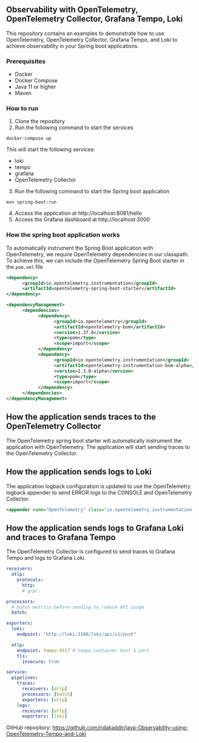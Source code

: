 ## Observability with OpenTelemetry, OpenTelemetry Collector, Grafana Tempo, Loki

This repository contains an examples to demonstrate how to use OpenTelemetry, OpenTelemetry Collector, Grafana Tempo, and Loki to achieve observability in your Spring boot applications.

### Prerequisites

- Docker
- Docker Compose
- Java 11 or higher
- Maven

### How to run

1. Clone the repository
2. Run the following command to start the services

```shell
docker-compose up
```

This will start the following services:

- loki
- tempo
- grafana
- OpenTelemetry Collector

3. Run the following command to start the Spring boot application

```shell
mvn spring-boot:run
```

4. Access the application at http://localhost:8081/hello
5. Access the Grafana dashboard at http://localhost:3000

### How the spring boot application works

To automatically instrument the Spring Boot application with OpenTelemetry, we require OpenTelemetry dependencies in our classpath. To achieve this, we can include the OpenTelemetry Spring Boot starter in the `pom.xml` file

```xml
<dependency>
      <groupId>io.opentelemetry.instrumentation</groupId>
      <artifactId>opentelemetry-spring-boot-starter</artifactId>
</dependency>

<dependencyManagement>
      <dependencies>
            <dependency>
                  <groupId>io.opentelemetry</groupId>
                  <artifactId>opentelemetry-bom</artifactId>
                  <version>1.37.0</version>
                  <type>pom</type>
                  <scope>import</scope>
            </dependency>
            <dependency>
                  <groupId>io.opentelemetry.instrumentation</groupId>
                  <artifactId>opentelemetry-instrumentation-bom-alpha</artifactId>
                  <version>2.3.0-alpha</version>
                  <type>pom</type>
                  <scope>import</scope>
            </dependency>
      </dependencies>
</dependencyManagement>
```

## How the application sends traces to the OpenTelemetry Collector

The OpenTelemetry spring boot starter will automatically instrument the application with OpenTelemetry. The application will start sending traces to the OpenTelemetry Collector.

## How the application sends logs to Loki

The application logback configuration is updated to use the OpenTelemetry logback appender to send ERROR logs to the CONSOLE and OpenTelemetry Collector.

```xml
<appender name="OpenTelemetry" class="io.opentelemetry.instrumentation.logback.appender.v1_0.OpenTelemetryAppender">
```

## How the application sends logs to Grafana Loki and traces to Grafana Tempo

The OpenTelemetry Collector is configured to send traces to Grafana Tempo and logs to Grafana Loki.

```yaml
receivers:
  otlp:
    protocols:
      http:
      # grpc:

processors:
  # batch metrics before sending to reduce API usage
  batch:

exporters:
  loki:
    endpoint: "http://loki:3100/loki/api/v1/push"

  otlp:
    endpoint: tempo:4317 # tempo container host & port
    tls:
      insecure: true

service:
  pipelines:
    traces:
      receivers: [otlp]
      processors: [batch]
      exporters: [otlp]
    logs:
      receivers: [otlp]
      exporters: [loki]
```

GitHub repository:
https://github.com/ridakaddir/java-Observability-using-OpenTelemetry-Tempo-and-Loki
